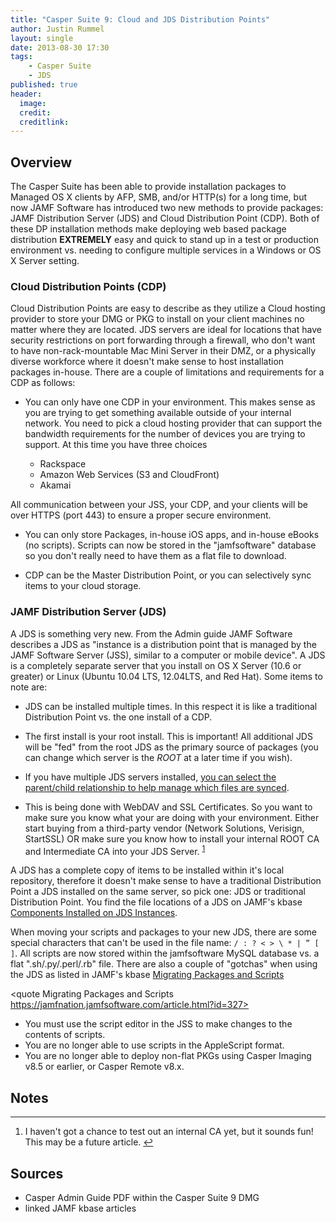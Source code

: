 ```yaml
---
title: "Casper Suite 9: Cloud and JDS Distribution Points"
author: Justin Rummel
layout: single
date: 2013-08-30 17:30
tags:
    - Casper Suite
    - JDS
published: true
header:
  image:
  credit:
  creditlink:
---
```

## Overview

The Casper Suite has been able to provide installation packages to Managed OS X clients by AFP, SMB, and/or HTTP(s) for a long time, but now JAMF Software has introduced two new methods to provide packages: JAMF Distribution Server (JDS) and Cloud Distribution Point (CDP).  Both of these DP installation methods make deploying web based package distribution **EXTREMELY** easy and quick to stand up in a test or production environment vs. needing to configure multiple services in a Windows or OS X Server setting. 

### Cloud Distribution Points (CDP)

Cloud Distribution Points are easy to describe as they utilize a Cloud hosting provider to store your DMG or PKG to install on your client machines no matter where they are located.  JDS servers are ideal for locations that have security restrictions on port forwarding through a firewall, who don't want to have non-rack-mountable Mac Mini Server in their DMZ, or a physically diverse workforce where it doesn't make sense to host installation packages in-house.  There are a couple of limitations and requirements for a CDP as follows:

-	You can only have one CDP in your environment.  This makes sense as you are trying to get something available outside of your internal network.  You need to pick a cloud hosting provider that can support the bandwidth requirements for the number of devices you are trying to support.  At this time you have three choices

	*	Rackspace
	*	Amazon Web Services (S3 and CloudFront)
	*	Akamai

All communication between your JSS, your CDP, and your clients will be over HTTPS (port 443) to ensure a proper secure environment.

-	You can only store Packages, in-house iOS apps, and in-house eBooks (no scripts).  Scripts can now be stored in the "jamfsoftware" database so you don't really need to have them as a flat file to download. 

-	CDP can be the Master Distribution Point, or you can selectively sync items to your cloud storage. 

### JAMF Distribution Server (JDS)

A JDS is something very new.  From the Admin guide JAMF Software describes a JDS as "instance is a distribution point that is managed by the JAMF Software Server (JSS), similar to a computer or mobile device".  A JDS is a completely separate server that you install on OS X Server (10.6 or greater) or Linux (Ubuntu 10.04 LTS, 12.04LTS, and Red Hat). Some items to note are:

-	JDS can be installed multiple times.  In this respect it is like a traditional Distribution Point vs. the one install of a CDP.

-	The first install is your root install.  This is important!  All additional JDS will be "fed" from the root JDS as the primary source of packages (you can change which server is the *ROOT* at a later time if you wish).

-	If you have multiple JDS servers installed, [you can select the parent/child relationship to help manage which files are synced][330]. 

-	This is being done with WebDAV and SSL Certificates.  So you want to make sure you know what your are doing with your environment.  Either start buying from a third-party vendor (Network Solutions, Verisign, StartSSL) OR make sure you know how to install your internal ROOT CA and Intermediate CA into your JDS Server.&nbsp;<sup id="fnr1-2013-08-30">[1]</sup>

A JDS has a complete copy of items to be installed within it's local repository, therefore it doesn't make sense to have a traditional Distribution Point a JDS installed on the same server, so pick one: JDS or traditional Distribution Point.  You find the file locations of a JDS on JAMF's kbase [Components Installed on JDS Instances][339].

When moving your scripts and packages to your new JDS, there are some special characters that can't be used in the file name: ```/ : ? < > \ * | ” [ ]```.  All scripts are now stored within the jamfsoftware MySQL database vs. a flat ".sh/.py/.perl/.rb" file.  There are also a couple of "gotchas" when using the JDS as listed in JAMF's kbase [Migrating Packages and Scripts][327]

<quote Migrating Packages and Scripts https://jamfnation.jamfsoftware.com/article.html?id=327>
-	You must use the script editor in the JSS to make changes to the contents of scripts.
-	You are no longer able to use scripts in the AppleScript format.
-	You are no longer able to deploy non-flat PKGs using Casper Imaging v8.5 or earlier, or Casper Remote v8.x.
</quote>

## Notes

<div class="footnotes">
<hr />
<ol>
	<li id="fn1-2013-08-30">
		<p>I haven't got a chance to test out an internal CA yet, but it sounds fun!  This may be a future article.&nbsp;<a href="#fnr1-2013-08-30" class="footnoteBackLink" title="Jump back to footnote 1 in the text.">&#8617;</a></p>
	</li>
</ol>
</div>


## Sources

-	Casper Admin Guide PDF within the Casper Suite 9 DMG
-	linked JAMF kbase articles

[1]: #fn1-2013-08-30

[339]: https://jamfnation.jamfsoftware.com/article.html?id=339 
[327]: https://jamfnation.jamfsoftware.com/article.html?id=327 
[330]: https://jamfnation.jamfsoftware.com/article.html?id=330